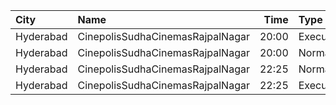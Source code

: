 | City      | Name                             |  Time | Type      | Price | Capacity | Booked |
| :-------- | :------------------------------- | ----: | :-------- | ----: | -------: | -----: |
| Hyderabad | CinepolisSudhaCinemasRajpalNagar | 20:00 | Executive |  150₹ |      133 |     54 |
| Hyderabad | CinepolisSudhaCinemasRajpalNagar | 20:00 | Normal    |  150₹ |       72 |      0 |
| Hyderabad | CinepolisSudhaCinemasRajpalNagar | 22:25 | Normal    |  150₹ |       71 |      0 |
| Hyderabad | CinepolisSudhaCinemasRajpalNagar | 22:25 | Executive |  150₹ |       93 |     18 |